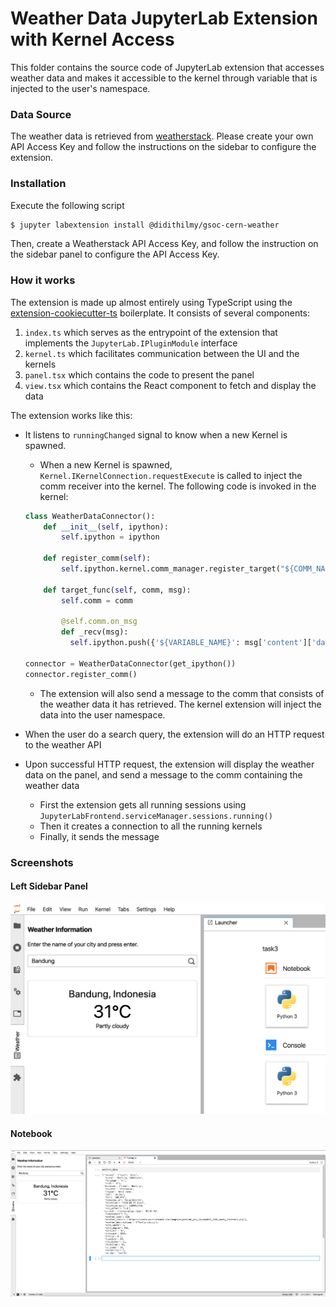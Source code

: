 # Weather Data JupyterLab Extension with Kernel Access
This folder contains the source code of JupyterLab extension that accesses weather data and makes it accessible to the kernel through variable that is injected to the user's namespace.

### Data Source
The weather data is retrieved from [weatherstack](https://weatherstack.com). Please create your own API Access Key and follow the instructions on the sidebar to configure the extension.

### Installation
Execute the following script
```sh
$ jupyter labextension install @didithilmy/gsoc-cern-weather
```
Then, create a Weatherstack API Access Key, and follow the instruction on the sidebar panel to configure the API Access Key.

### How it works
The extension is made up almost entirely using TypeScript using the [extension-cookiecutter-ts](https://github.com/jupyterlab/extension-cookiecutter-ts) boilerplate.
It consists of several components:
1. `index.ts` which serves as the entrypoint of the extension that implements the `JupyterLab.IPluginModule` interface
2. `kernel.ts` which facilitates communication between the UI and the kernels
3. `panel.tsx` which contains the code to present the panel
4. `view.tsx` which contains the React component to fetch and display the data

The extension works like this:
- It listens to `runningChanged` signal to know when a new Kernel is spawned.
    - When a new Kernel is spawned, `Kernel.IKernelConnection.requestExecute` is called to inject the comm receiver into the kernel. The following code is invoked in the kernel:
  
    ```python
    class WeatherDataConnector():
        def __init__(self, ipython):
            self.ipython = ipython
        
        def register_comm(self):
            self.ipython.kernel.comm_manager.register_target("${COMM_NAME}", self.target_func)
    
        def target_func(self, comm, msg):
            self.comm = comm
    
            @self.comm.on_msg
            def _recv(msg):
              self.ipython.push({'${VARIABLE_NAME}': msg['content']['data']})

    connector = WeatherDataConnector(get_ipython())
    connector.register_comm()
    ```
    - The extension will also send a message to the comm that consists of the weather data it has retrieved. The kernel extension will inject the data into the user namespace.
- When the user do a search query, the extension will do an HTTP request to the weather API
- Upon successful HTTP request, the extension will display the weather data on the panel, and send a message to the comm containing the weather data
    - First the extension gets all running sessions using `JupyterLabFrontend.serviceManager.sessions.running()`
    - Then it creates a connection to all the running kernels
    - Finally, it sends the message

### Screenshots
#### Left Sidebar Panel
![left sidebar panel](images/sidebar.png "Left Sidebar Panel")

#### Notebook
![notebook](images/notebook.png "Notebook")
